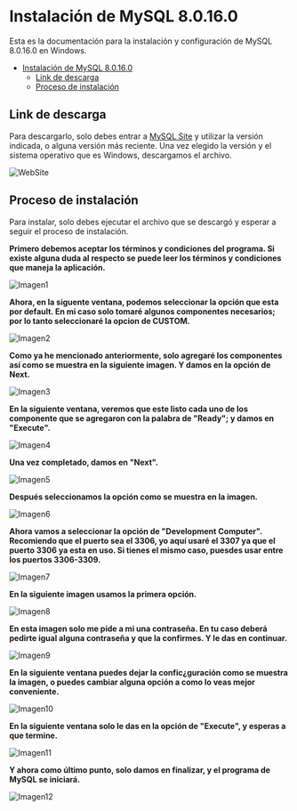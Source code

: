 # Instalación de MySQL 8.0.16.0

Esta es la documentación para la instalación y configuración de MySQL 8.0.16.0 en Windows.

- [Instalación de MySQL 8.0.16.0](#Instalaci%C3%B3n-de-MySQL-80160)
  - [Link de descarga](#Link-de-descarga)
  - [Proceso de instalación](#Proceso-de-instalaci%C3%B3n)

## Link de descarga

Para descargarlo, solo debes entrar a [MySQL Site](https://dev.mysql.com/downloads/installer/) y utilizar la versión indicada, o alguna versión más reciente.
Una vez elegido la versión y el sistema operativo que es Windows, descargamos el archivo.

![WebSite](C:\Users\eloisa\Desktop\MySQL\principalMySQL.png)

## Proceso de instalación

Para instalar, solo debes ejecutar el archivo que se descargó y esperar a seguir el proceso de instalación.

**Primero debemos aceptar los términos y condiciones del programa. Si existe alguna duda al respecto se puede leer los términos y condiciones que maneja la aplicación.**

![Imagen1](C:\Users\eloisa\Desktop\MySQL\install1.png "Pantalla de inicio")

**Ahora, en la siguente ventana, podemos seleccionar la opción que esta por default. En mi caso solo tomaré algunos componentes necesarios; por lo tanto seleccionaré la opcion de CUSTOM.**

![Imagen2](C:\Users\eloisa\Desktop\MySQL\install2.png)

**Como ya he mencionado anteriormente, solo agregaré los componentes así como se muestra en la siguiente imagen. Y damos en la opción de Next.**

![Imagen3](C:\Users\eloisa\Desktop\MySQL\install3.png)

**En la siguiente ventana, veremos que este listo cada uno de los componente que se agregaron con la palabra de "Ready"; y damos en "Execute".**

![Imagen4](C:\Users\eloisa\Desktop\MySQL\install4.png)

**Una vez completado, damos  en "Next".**

![Imagen5](C:\Users\eloisa\Desktop\MySQL\install5.png)

**Después seleccionamos la opción como se muestra en la imagen.**

![Imagen6](C:\Users\eloisa\Desktop\MySQL\install6.png)

**Ahora vamos a seleccionar la opción de "Development Computer". Recomiendo que el puerto sea el 3306, yo aquí usaré el 3307 ya que el puerto 3306 ya esta en uso. Si tienes el mismo caso, puesdes usar entre los puertos 3306-3309.**

![Imagen7](C:\Users\eloisa\Desktop\MySQL\install7.png)

**En la siguiente imagen usamos la primera opción.**

![Imagen8](C:\Users\eloisa\Desktop\MySQL\install8.png)

**En esta imagen solo me pide a mi una contraseña. En tu caso deberá pedirte igual alguna contraseña y que la confirmes. Y le das en continuar.**

![Imagen9](C:\Users\eloisa\Desktop\MySQL\install9.png)

**En la siguiente ventana puedes dejar la confic¿guración como se muestra la imagen, o puedes cambiar alguna opción a como lo veas mejor conveniente.**

![Imagen10](C:\Users\eloisa\Desktop\MySQL\install10.png)

**En la siguiente ventana solo le das en la opción de "Execute", y esperas a que termine.**

![Imagen11](C:\Users\eloisa\Desktop\MySQL\install11.png)

**Y ahora como último punto, solo damos en finalizar, y el programa de MySQL se iniciará.**

![Imagen12](C:\Users\eloisa\Desktop\MySQL\install12.png)
